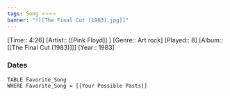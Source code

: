 ```yaml
---
tags: Song ⭐⭐⭐⭐ 
banner: "![[The Final Cut (1983).jpg]]"
---
```

[Time:: 4:26]
[Artist:: [[Pink Floyd]] ]
[Genre:: Art rock]
[Played:: 8]
[Album:: [[The Final Cut (1983)]]]
[Year:: 1983]
### Dates
````dataview
TABLE Favorite_Song
WHERE Favorite_Song = [[Your Possible Pasts]]
````